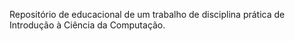 Repositório de educacional de um trabalho de disciplina prática de Introdução à Ciência da Computação.
